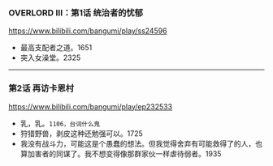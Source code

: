 ### OVERLORD Ⅲ：第1话 统治者的忧郁
https://www.bilibili.com/bangumi/play/ss24596
- 最高支配者之道。1651
- 突入女澡堂。2325
---
### 第2话 再访卡恩村
https://www.bilibili.com/bangumi/play/ep232533
- 乳，乳。`1106，台词什么鬼`
- 狩猎野兽，剥皮这种还勉强可以。1725
- 我没有战斗力，可能这是个愚蠢的想法。但我觉得舍弃有可能救得了的人，也算加害者的同谋了。我不想变得像那群家伙一样虐待弱者。1935